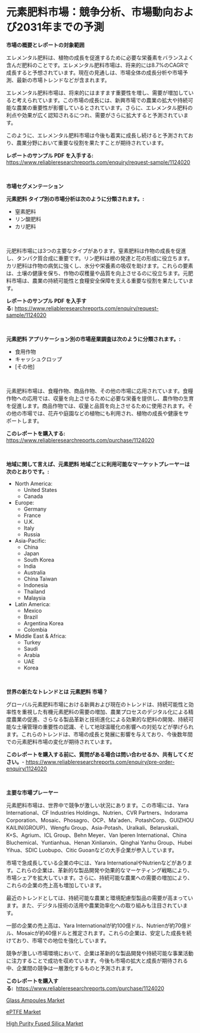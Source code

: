 <p><h1>元素肥料市場：競争分析、市場動向および2031年までの予測</h1></p><p><strong>市場の概要とレポートの対象範囲</strong></p>
<p><p>エレメンタル肥料は、植物の成長を促進するために必要な栄養素をバランスよく含んだ肥料のことです。エレメンタル肥料市場は、将来的には8.7%のCAGRで成長すると予想されています。現在の見通しは、市場全体の成長分析や市場予測、最新の市場トレンドなどが含まれます。</p><p>エレメンタル肥料市場は、将来的にはますます重要性を増し、需要が増加していると考えられています。この市場の成長には、新興市場での農業の拡大や持続可能な農業の重要性が影響しているとされています。さらに、エレメンタル肥料の利点や効果が広く認知されるにつれ、需要がさらに拡大すると予測されています。</p><p>このように、エレメンタル肥料市場は今後も着実に成長し続けると予測されており、農業分野において重要な役割を果たすことが期待されています。</p></p>
<p><strong>レポートのサンプル PDF を入手する:</strong> <a href="https://www.reliableresearchreports.com/enquiry/request-sample/1124020">https://www.reliableresearchreports.com/enquiry/request-sample/1124020</a></p>
<p>&nbsp;</p>
<p><strong>市場セグメンテーション</strong></p>
<p><strong>元素肥料 タイプ別の市場分析は次のように分類されます。:</strong></p>
<p><ul><li>窒素肥料</li><li>リン酸肥料</li><li>カリ肥料</li></ul></p>
<p>&nbsp;</p>
<p><p>元肥料市場には3つの主要なタイプがあります。窒素肥料は作物の成長を促進し、タンパク質合成に重要です。リン肥料は根の発達と花の形成に役立ちます。カリ肥料は作物の病気に強くし、水分や栄養素の吸収を助けます。これらの要素は、土壌の健康を保ち、作物の収穫量や品質を向上させるのに役立ちます。元肥料市場は、農業の持続可能性と食糧安全保障を支える重要な役割を果たしています。</p></p>
<p><strong>レポートのサンプル PDF を入手する:</strong>&nbsp;<a href="https://www.reliableresearchreports.com/enquiry/request-sample/1124020">https://www.reliableresearchreports.com/enquiry/request-sample/1124020</a></p>
<p>&nbsp;</p>
<p><strong> 元素肥料 アプリケーション別の市場産業調査は次のように分類されます。:</strong></p>
<p><ul><li>食用作物</li><li>キャッシュクロップ</li><li>[その他]</li></ul></p>
<p>&nbsp;</p>
<p><p>元素肥料市場は、食糧作物、商品作物、その他の市場に応用されています。食糧作物への応用では、収量を向上させるために必要な栄養を提供し、農作物の生育を促進します。商品作物では、収量と品質を向上させるために使用されます。その他の市場では、花卉や庭園などの植物にも利用され、植物の成長や健康をサポートします。</p></p>
<p><strong>このレポートを購入する:</strong>&nbsp; <a href="https://www.reliableresearchreports.com/purchase/1124020">https://www.reliableresearchreports.com/purchase/1124020</a></p>
<p>&nbsp;</p>
<p><strong>地域に関して言えば、元素肥料 地域ごとに利用可能なマーケットプレーヤーは次のとおりです。:</strong></p>
<p><ul>
    <li>
        North America:
        <ul>
            <li>United States</li>
            <li>Canada</li>
        </ul>
    </li>
    <li>
        Europe:
        <ul>
            <li>Germany</li>
            <li>France</li>
            <li>U.K.</li>
            <li>Italy</li>
            <li>Russia</li>
        </ul>
    </li>
    <li>
        Asia-Pacific:
        <ul>
            <li>China</li>
            <li>Japan</li>
            <li>South Korea</li>
            <li>India</li>
            <li>Australia</li>
            <li>China Taiwan</li>
            <li>Indonesia</li>
            <li>Thailand</li>
            <li>Malaysia</li>
        </ul>
    </li>
    <li>
        Latin America:
        <ul>
            <li>Mexico</li>
            <li>Brazil</li>
            <li>Argentina Korea</li>
            <li>Colombia</li>
        </ul>
    </li>
    <li>
        Middle East & Africa:
        <ul>
            <li>Turkey</li>
            <li>Saudi</li>
            <li>Arabia</li>
            <li>UAE</li>
            <li>Korea</li>
        </ul>
    </li>
    </ul></p>
<p>&nbsp;</p>
<p><strong>世界の新たなトレンドとは 元素肥料 市場？</strong></p>
<p><p>グローバル元素肥料市場における新興および現在のトレンドは、持続可能性と効率性を重視した有機元素肥料の需要の増加、農業プロセスのデジタル化による精度農業の促進、さらなる製品革新と技術進化による効果的な肥料の開発、持続可能な土壌管理の重要性の認識、そして地球温暖化の影響への対処などが挙げられます。これらのトレンドは、市場の成長と発展に影響を与えており、今後数年間での元素肥料市場の変化が期待されています。</p></p>
<p><strong>このレポートを購入する前に、質問がある場合は問い合わせるか、共有してください。</strong>- <a href="https://www.reliableresearchreports.com/enquiry/pre-order-enquiry/1124020">https://www.reliableresearchreports.com/enquiry/pre-order-enquiry/1124020</a></p>
<p>&nbsp;</p>
<p><strong>主要な市場プレーヤー</strong></p>
<p><p>元素肥料市場は、世界中で競争が激しい状況にあります。この市場には、Yara International、CF Industries Holdings、Nutrien、CVR Partners、Indorama Corporation、Mosaic、Phosagro、OCP、Ma'aden、PotashCorp、GUIZHOU KAILIN(GROUP)、Wengfu Group、Asia-Potash、Uralkali、Belaruskali、K+S、Agrium、ICL Group、Behn Meyer、Van Iperen International、China Bluchemical、Yuntianhua、Henan Xinlianxin、Qinghai Yanhu Group、Hubei Yihua、SDIC Luobupo、Citic Guoanなどの大手企業が参入しています。</p><p>市場で急成長している企業の中には、Yara InternationalやNutrienなどがあります。これらの企業は、革新的な製品開発や効果的なマーケティング戦略により、市場シェアを拡大しています。さらに、持続可能な農業への需要の増加により、これらの企業の売上高も増加しています。</p><p>最近のトレンドとしては、持続可能な農業と環境配慮型製品の需要が高まっています。また、デジタル技術の活用や農業効率化への取り組みも注目されています。</p><p>一部の企業の売上高は、Yara Internationalが約100億ドル、Nutrienが約70億ドル、Mosaicが約40億ドルと推定されます。これらの企業は、安定した成長を続けており、市場での地位を強化しています。</p><p>競争が激しい市場環境において、企業は革新的な製品開発や持続可能な事業活動に注力することで成功を収めています。今後も市場の拡大と成長が期待される中、企業間の競争は一層激化するものと予測されます。</p></p>
<p><strong>このレポートを購入する:</strong>&nbsp;&nbsp;<a href="https://www.reliableresearchreports.com/purchase/1124020">https://www.reliableresearchreports.com/purchase/1124020</a></p>
<p><p><a href="https://github.com/pjcfca/Market-Research-Report-List-1/blob/main/glass-ampoules-market.md">Glass Ampoules Market</a></p><p><a href="https://github.com/lylyparadise/Market-Research-Report-List-2/blob/main/eptfe-market.md">ePTFE Market</a></p><p><a href="https://github.com/johnbach50/Market-Research-Report-List-2/blob/main/high-purity-fused-silica-market.md">High Purity Fused Silica Market</a></p></p>